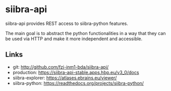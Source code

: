 # siibra-api

siibra-api provides REST access to siibra-python features.

The main goal is to abstract the python functionalities in a way that they can be used via HTTP and make it more independent and accessible.


## Links

- git: <http://github.com/fzj-inm1-bda/siibra-api/>
- production: <https://siibra-api-stable.apps.hbp.eu/v3_0/docs>
- siibra-explorer: <https://atlases.ebrains.eu/viewer/>
- siibra-python: <https://readthedocs.org/projects/siibra-python/>
